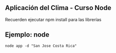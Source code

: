 ## Aplicación del Clima - Curso Node


Recuerden ejecutar npm install para las librerías

## Ejemplo: node
```
node app -d "San Jose Costa Rica"
```
